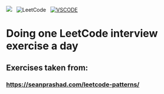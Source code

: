 ![](https://img.shields.io/badge/Python-FFD43B?style=for-the-badge&logo=python&logoColor=darkgreen)
&nbsp;
![LeetCode](https://img.shields.io/badge/LeetCode-000000?style=for-the-badge&logo=LeetCode&logoColor=#d16c06)
&nbsp;
[![VSCODE](https://img.shields.io/badge/Visual_Studio_Code-0078D4?style=for-the-badge&logo=visual%20studio%20code&logoColor=white)](https://vscode.dev/github/VictorPBilbao/170-days-of-leetcode)

# Doing one LeetCode interview exercise a day
## Exercises taken from:
### https://seanprashad.com/leetcode-patterns/